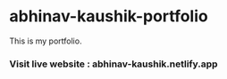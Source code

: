 # abhinav-kaushik-portfolio
This is my portfolio.
### Visit live website : abhinav-kaushik.netlify.app
